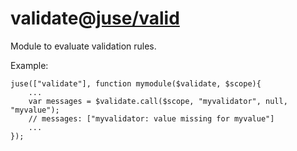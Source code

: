 # validate@[juse/valid](../../juse/valid)

Module to evaluate validation rules.

Example:

```
juse(["validate"], function mymodule($validate, $scope){
	...
	var messages = $validate.call($scope, "myvalidator", null, "myvalue");
	// messages: ["myvalidator: value missing for myvalue"]
	...
});
```
